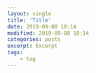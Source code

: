 ```yaml
---
layout: single
title: 'Title'
date: 2019-09-08 10:14
modified: 2019-09-08 10:14
categories: posts
excerpt: Excerpt
tags:
    - tag
---
```

